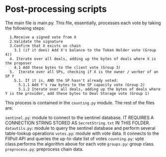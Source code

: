 # Post-processing scripts


The main file is main.py. This file, essentially, processes each vote by taking the following steps:

      1.Receive a signed vote from X
      2.Validate the signature
      3.Confirm that X exists on chain
        3.1 (if it does) Add X's balance to the Token Holder vote (Group 4))
      4. Iterate over all deals, adding up the bytes of deals where X is the proposer
        4.1 Add these bytes to the client vote (Group 3)
      5.  Iterate over all SPs, checking if X is the owner / worker of an SP Y
        5.1. If it is, AND the SP hasn't already voted:
          5.1.1 Add Y's raw bytes to the SP capacity vote (Group 2)
          5.1.2 Iterate over all deals, adding up the bytes of deals where Y is the provider, add these bytes to Deal Storage vote (Group 1)

This process is contained in the `counting.py` module. The rest of the files are:

`sentinel.py`: module to connect to the sentinel database. IT REQUIRES A CONNECTION STRING STORED AS `SecretString.txt` IN THIS FOLDER.
`datautils.py`: module to query the sentinel database and perform several table-lookup operations
`votes.py`: module with vote data. It connects to the FIlPoll API and queries the up-to-date list of votes
`counting.py`: vpte class.performs the algorithm above for each vote
`groups.py`: group class. 
`preprocess.py`: preprocess chain data.


